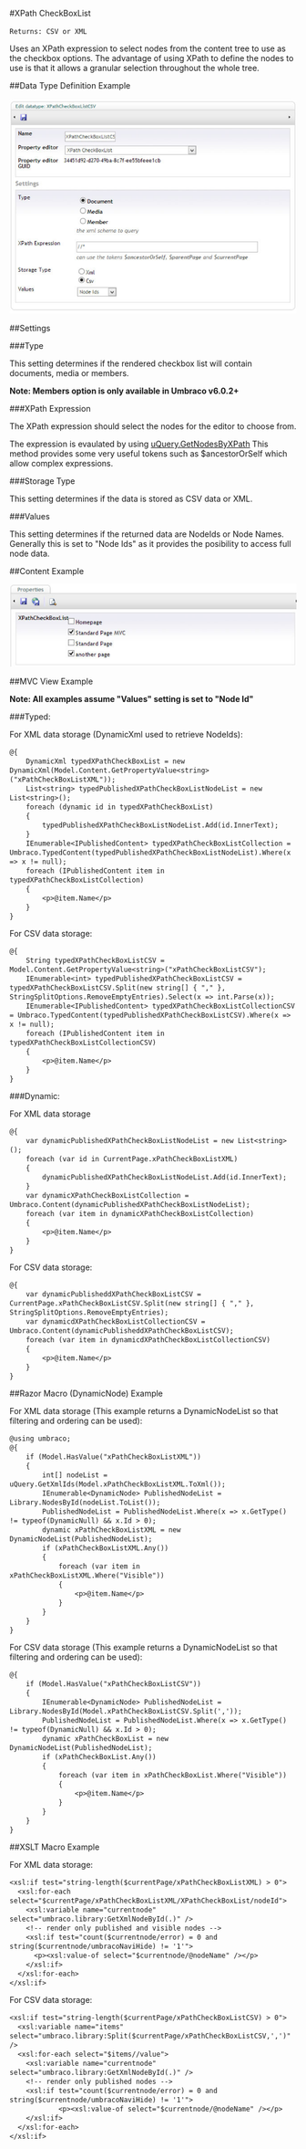 #XPath CheckBoxList

`Returns: CSV or XML`

Uses an XPath expression to select nodes from the content tree to use as the checkbox options. The advantage of using XPath to define the nodes to use is that it allows a granular selection throughout the whole tree.

##Data Type Definition Example

![Ultimate Picker Data Type Definition](images/XPath-Checkbox-List-DataType.jpg?raw=true)

##Settings

###Type

This setting determines if the rendered checkbox list will contain documents, media or members.

**Note: Members option is only available in Umbraco v6.0.2+**

###XPath Expression 

The XPath expression should select the nodes for the editor to choose from.

The expression is evaulated by using [uQuery.GetNodesByXPath](../../../../Reference/Querying/uQuery/Content/Nodes.md) This method provides some very useful tokens such as $ancestorOrSelf which allow complex expressions.

###Storage Type

This setting determines if the data is stored as CSV data or XML.

###Values

This setting determines if the returned data are NodeIds or Node Names. Generally this is set to "Node Ids" as it provides the posibility to access full node data.

##Content Example 

![XPath Checkbox List](images/XPath-Checkbox-List-Content.jpg?raw=true)

##MVC View Example

**Note: All examples assume "Values" setting is set to "Node Id"**

###Typed:

For XML data storage (DynamicXml used to retrieve NodeIds):

    @{
        DynamicXml typedXPathCheckBoxList = new DynamicXml(Model.Content.GetPropertyValue<string>("xPathCheckBoxListXML"));
        List<string> typedPublishedXPathCheckBoxListNodeList = new List<string>();
        foreach (dynamic id in typedXPathCheckBoxList)                
        {
            typedPublishedXPathCheckBoxListNodeList.Add(id.InnerText); 
        }                        
        IEnumerable<IPublishedContent> typedXPathCheckBoxListCollection = Umbraco.TypedContent(typedPublishedXPathCheckBoxListNodeList).Where(x => x != null);
        foreach (IPublishedContent item in typedXPathCheckBoxListCollection)
        {     
            <p>@item.Name</p>         
        }       
    }

For CSV data storage:

    @{
        String typedXPathCheckBoxListCSV = Model.Content.GetPropertyValue<string>("xPathCheckBoxListCSV");
        IEnumerable<int> typedPublishedXPathCheckBoxListCSV = typedXPathCheckBoxListCSV.Split(new string[] { "," }, StringSplitOptions.RemoveEmptyEntries).Select(x => int.Parse(x));
        IEnumerable<IPublishedContent> typedXPathCheckBoxListCollectionCSV = Umbraco.TypedContent(typedPublishedXPathCheckBoxListCSV).Where(x => x != null);
        foreach (IPublishedContent item in typedXPathCheckBoxListCollectionCSV)
        {     
            <p>@item.Name</p>         
        }       
    }

###Dynamic: 

For XML data storage

    @{
        var dynamicPublishedXPathCheckBoxListNodeList = new List<string>();
        foreach (var id in CurrentPage.xPathCheckBoxListXML)                
        {
            dynamicPublishedXPathCheckBoxListNodeList.Add(id.InnerText); 
        }
        var dynamicXPathCheckBoxListCollection = Umbraco.Content(dynamicPublishedXPathCheckBoxListNodeList);
        foreach (var item in dynamicXPathCheckBoxListCollection)
        {     
            <p>@item.Name</p>         
        }       
    }   

For CSV data storage:

    @{
        var dynamicPublisheddXPathCheckBoxListCSV = CurrentPage.xPathCheckBoxListCSV.Split(new string[] { "," }, StringSplitOptions.RemoveEmptyEntries);
        var dynamicdXPathCheckBoxListCollectionCSV = Umbraco.Content(dynamicPublisheddXPathCheckBoxListCSV);
        foreach (var item in dynamicdXPathCheckBoxListCollectionCSV)
        {     
            <p>@item.Name</p>         
        }       
    }

##Razor Macro (DynamicNode) Example

For XML data storage (This example returns a DynamicNodeList so that filtering and ordering can be used):

	@using umbraco; 
	@{
	    if (Model.HasValue("xPathCheckBoxListXML"))
	    {
	        int[] nodeList = uQuery.GetXmlIds(Model.xPathCheckBoxListXML.ToXml());      
	        IEnumerable<DynamicNode> PublishedNodeList = Library.NodesById(nodeList.ToList());        
	        PublishedNodeList = PublishedNodeList.Where(x => x.GetType() != typeof(DynamicNull) && x.Id > 0);
	        dynamic xPathCheckBoxListXML = new DynamicNodeList(PublishedNodeList);
	        if (xPathCheckBoxListXML.Any())
	        {
	            foreach (var item in xPathCheckBoxListXML.Where("Visible"))
	            {                   
	                <p>@item.Name</p>      
	            }               
	        }
	    } 
	}

For CSV data storage (This example returns a DynamicNodeList so that filtering and ordering can be used):

	@{
	    if (Model.HasValue("xPathCheckBoxListCSV"))
	    {
	        IEnumerable<DynamicNode> PublishedNodeList = Library.NodesById(Model.xPathCheckBoxListCSV.Split(','));        
	        PublishedNodeList = PublishedNodeList.Where(x => x.GetType() != typeof(DynamicNull) && x.Id > 0);
	        dynamic xPathCheckBoxList = new DynamicNodeList(PublishedNodeList);
	        if (xPathCheckBoxList.Any())
	        {
	            foreach (var item in xPathCheckBoxList.Where("Visible"))
	            {                   
	                <p>@item.Name</p>      
	            }               
	        }
	    } 
	}

##XSLT Macro Example

For XML data storage:

	<xsl:if test="string-length($currentPage/xPathCheckBoxListXML) > 0">
	  <xsl:for-each select="$currentPage/xPathCheckBoxListXML/XPathCheckBoxList/nodeId">
	    <xsl:variable name="currentnode" select="umbraco.library:GetXmlNodeById(.)" />
	    <!-- render only published and visible nodes -->
	    <xsl:if test="count($currentnode/error) = 0 and string($currentnode/umbracoNaviHide) != '1'">
	      <p><xsl:value-of select="$currentnode/@nodeName" /></p>
	    </xsl:if>
	  </xsl:for-each>
	</xsl:if>

For CSV data storage:

	<xsl:if test="string-length($currentPage/xPathCheckBoxListCSV) > 0">  
	  <xsl:variable name="items" select="umbraco.library:Split($currentPage/xPathCheckBoxListCSV,',')" />  
	  <xsl:for-each select="$items//value">
	    <xsl:variable name="currentnode" select="umbraco.library:GetXmlNodeById(.)" />
	    <!-- render only published nodes -->
	    <xsl:if test="count($currentnode/error) = 0 and string($currentnode/umbracoNaviHide) != '1'">  
	        	<p><xsl:value-of select="$currentnode/@nodeName" /></p>
	    </xsl:if>                       
	  </xsl:for-each>     
	</xsl:if>
